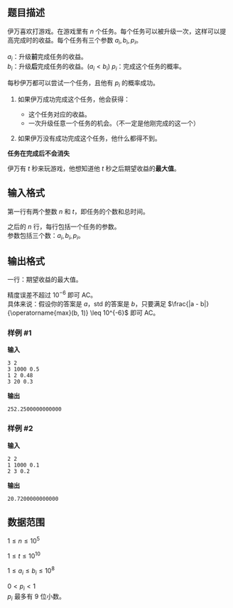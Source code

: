 ## 题目描述

伊万喜欢打游戏。在游戏里有 $n$ 个任务。每个任务可以被升级一次，这样可以提高完成时的收益。每个任务有三个参数 $a_i, b_i, p_i$。

$a_i$：升级**前**完成任务的收益。  
$b_i$：升级**后**完成任务的收益。$(a_i < b_i)$
$p_i$：完成这个任务的概率。

每秒伊万都可以尝试一个任务，且他有 $p_i$ 的概率成功。
1. 如果伊万成功完成这个任务，他会获得：
    - 这个任务对应的收益。
    - 一次升级任意一个任务的机会。（不一定是他刚完成的这一个）

2. 如果伊万没有成功完成这个任务，他什么都得不到。

**任务在完成后不会消失**

伊万有 $t$ 秒来玩游戏，他想知道他 $t$ 秒之后期望收益的**最大值**。

## 输入格式

第一行有两个整数 $n$ 和 $t$，即任务的个数和总时间。

之后的 $n$ 行，每行包括一个任务的参数。  
参数包括三个数：$a_i, b_i, p_i$。

## 输出格式

一行：期望收益的最大值。

精度误差不超过 $10^{-6}$ 即可 AC。  
具体来说：假设你的答案是 $a$，std 的答案是 $b$，只要满足 $\frac{|a - b|}{\operatorname{max}(b, 1)} \leq 10^{-6}$ 即可 AC。

### 样例 #1

**输入**
```plaintext
3 2
3 1000 0.5
1 2 0.48
3 20 0.3
```

**输出**
```plaintext
252.2500000000000
```

### 样例 #2

**输入**
```plaintext
2 2
1 1000 0.1
2 3 0.2
```

**输出**
```plaintext
20.7200000000000
```

## 数据范围

$1 \leq n \leq 10^5$

$1 \leq t \leq 10^{10}$

$1 \leq a_i \leq b_i \leq 10^8$

$0 < p_i < 1$  
$p_i$ 最多有 9 位小数。
